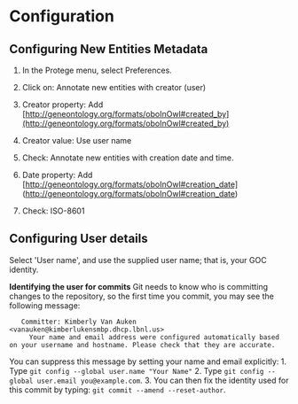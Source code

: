 # Configuration

## Configuring New Entities Metadata

1. In the Protege menu, select Preferences.

2. Click on: Annotate new entities with creator (user) 

3. Creator property: Add [http://geneontology.org/formats/oboInOwl#created_by](http://geneontology.org/formats/oboInOwl#created_by)

4. Creator value: Use user name
      
5. Check: Annotate new entities with creation date and time.

6. Date property: Add [http://geneontology.org/formats/oboInOwl#creation_date] (http://geneontology.org/formats/oboInOwl#creation_date)

7. Check: ISO-8601

## Configuring User details

Select 'User name', and use the supplied user name; that is, your GOC identity.

**Identifying the user for commits** Git needs to know who is committing changes to the repository, so the first time you commit, you may see the following message: 

	   Committer: Kimberly Van Auken <vanauken@kimberlukensmbp.dhcp.lbnl.us>
         Your name and email address were configured automatically based on your username and hostname. Please check that they are accurate.
 
   You can suppress this message by setting your name and email explicitly: 
      1. Type ```git config --global user.name "Your Name"```
      2. Type ```git config --global user.email you@example.com```. 
      3. You can then fix the identity used for this commit by typing: ```git commit --amend --reset-author```.
